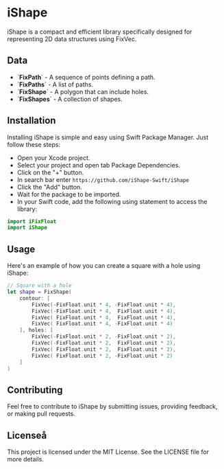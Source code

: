 # iShape

iShape is a compact and efficient library specifically designed for representing 2D data structures using FixVec.

## Data

- \`**FixPath**\` - A sequence of points defining a path.
- \`**FixPaths**\` - A list of paths.
- \`**FixShape**\` - A polygon that can include holes.
- \`**FixShapes**\` - A collection of shapes.

## Installation

Installing iShape is simple and easy using Swift Package Manager. Just follow these steps:

- Open your Xcode project.
- Select your project and open tab Package Dependencies.
- Click on the "+" button.
- In search bar enter ```https://github.com/iShape-Swift/iShape```
- Click the "Add" button.
- Wait for the package to be imported.
- In your Swift code, add the following using statement to access the library:

```swift
import iFixFloat
import iShape
```

## Usage

Here's an example of how you can create a square with a hole using iShape:

```swift
// Square with a hole
let shape = FixShape(
    contour: [
        FixVec(-FixFloat.unit * 4, -FixFloat.unit * 4),
        FixVec(-FixFloat.unit * 4,  FixFloat.unit * 4),
        FixVec( FixFloat.unit * 4,  FixFloat.unit * 4),
        FixVec( FixFloat.unit * 4, -FixFloat.unit * 4)
    ], holes: [
        FixVec(-FixFloat.unit * 2, -FixFloat.unit * 2),
        FixVec(-FixFloat.unit * 2,  FixFloat.unit * 2),
        FixVec( FixFloat.unit * 2,  FixFloat.unit * 2),
        FixVec( FixFloat.unit * 2, -FixFloat.unit * 2)
    ]
)
```

## Contributing

Feel free to contribute to iShape by submitting issues, providing feedback, or making pull requests.

## Licenseå

This project is licensed under the MIT License. See the LICENSE file for more details.
